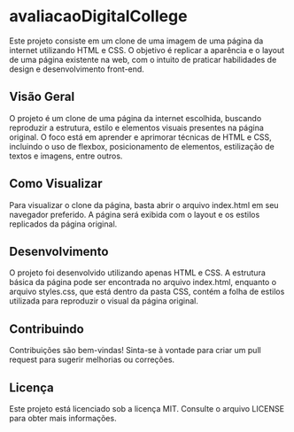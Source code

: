 # avaliacaoDigitalCollege

Este projeto consiste em um clone de uma imagem de uma página da internet utilizando HTML e CSS. O objetivo é replicar a aparência e o layout de uma página existente na web, com o intuito de praticar habilidades de design e desenvolvimento front-end.

## Visão Geral
O projeto é um clone de uma página da internet escolhida, buscando reproduzir a estrutura, estilo e elementos visuais presentes na página original. O foco está em aprender e aprimorar técnicas de HTML e CSS, incluindo o uso de flexbox, posicionamento de elementos, estilização de textos e imagens, entre outros.

## Como Visualizar
Para visualizar o clone da página, basta abrir o arquivo index.html em seu navegador preferido. A página será exibida com o layout e os estilos replicados da página original.

## Desenvolvimento
O projeto foi desenvolvido utilizando apenas HTML e CSS. A estrutura básica da página pode ser encontrada no arquivo index.html, enquanto o arquivo styles.css, que está dentro da pasta CSS, contém a folha de estilos utilizada para reproduzir o visual da página original.

<!-- Durante o processo de desenvolvimento, foram aplicadas técnicas de design responsivo para garantir que o clone da página se adapte a diferentes tamanhos de tela e dispositivos. -->

## Contribuindo
Contribuições são bem-vindas! Sinta-se à vontade para criar um pull request para sugerir melhorias ou correções.

## Licença
Este projeto está licenciado sob a licença MIT. Consulte o arquivo LICENSE para obter mais informações.
